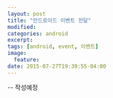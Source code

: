 ```yaml
---
layout: post
title: "안드로이드 이벤트 전달"
modified:
categories: android
excerpt:
tags: [android, event, 이벤트]
image:
  feature:
date: 2015-07-27T19:39:55-04:00
---
```

-- 작성예정